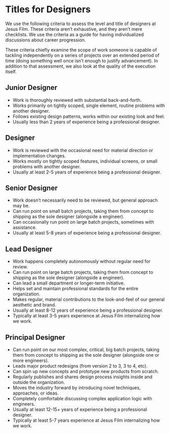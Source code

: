 # Titles for Designers

We use the following criteria to assess the level and title of designers at Jesus Film. These criteria aren’t exhaustive, and they aren’t mere checklists. We use the criteria as a guide for having individualized discussions about career progression.

These criteria chiefly examine the scope of work someone is capable of tackling independently on a series of projects over an extended period of time (doing something well once isn’t enough to justify advancement). In addition to that assessment, we also look at the quality of the execution itself.

## Junior Designer

- Work is thoroughly reviewed with substantial back-and-forth.
- Works primarily on tightly scoped, single element, routine problems with another designer.
- Follows existing design patterns, works within our existing look and feel.
- Usually less than 2 years of experience being a professional designer.

## Designer

- Work is reviewed with the occasional need for material direction or implementation changes.
- Works mostly on tightly scoped features, individual screens, or small problems with another designer.
- Usually at least 2-5 years of experience being a professional designer.

## Senior Designer

- Work doesn’t necessarily need to be reviewed, but general approach may be.
- Can run point on small batch projects, taking them from concept to shipping as the sole designer (alongside a engineer).
- Can occasionally run point on large batch projects, sometimes with assistance.
- Usually at least 5-8 years of experience being a professional designer.

## Lead Designer

- Work happens completely autonomously without regular need for review.
- Can run point on large batch projects, taking them from concept to shipping as the sole designer (alongside a engineer).
- Can lead a small department or longer-term initiative.
- Helps set and maintain professional standards for the entire organization.
- Makes regular, material contributions to the look-and-feel of our general aesthetic and brand.
- Usually at least 8-12 years of experience being a professional designer.
- Typically at least 3-5 years experience at Jesus Film internalizing how we work.

## Principal Designer

- Can run point on our most complex, critical, big batch projects, taking them from concept to shipping as the sole designer (alongside one or more engineers).
- Leads major product redesigns (from version 2 to 3, 3 to 4, etc).
- Can spin up new concepts and prototype new products from scratch.
- Regularly publishes and shares design process insights inside and outside the organization.
- Moves the industry forward by introducing novel techniques, approaches, or ideas.
- Completely comfortable discussing complex application logic with engineers.
- Usually at least 12-15+ years of experience being a professional designer.
- Typically at least 5-7 years experience at Jesus Film internalizing how we work.
